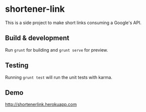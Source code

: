 # shortener-link

This is a side project to make short links consuming a Google's API.

## Build & development

Run `grunt` for building and `grunt serve` for preview.

## Testing

Running `grunt test` will run the unit tests with karma.

## Demo

http://shortenerlink.herokuapp.com
